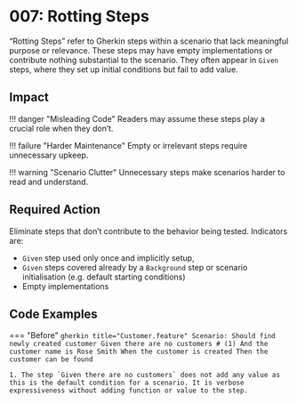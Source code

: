 # 007: Rotting Steps

“Rotting Steps” refer to Gherkin steps within a scenario that lack meaningful purpose or relevance.
These steps may have empty implementations or contribute nothing substantial to the scenario.
They often appear in `Given` steps, where they set up initial conditions but fail to add value.

## Impact

!!! danger "Misleading Code"
    Readers may assume these steps play a crucial role when they don’t.

!!! failure "Harder Maintenance"
    Empty or irrelevant steps require unnecessary upkeep.

!!! warning "Scenario Clutter"
    Unnecessary steps make scenarios harder to read and understand.

## Required Action
Eliminate steps that don’t contribute to the behavior being tested. Indicators are:

* `Given` step used only once and implicitly setup,
* `Given` steps covered already by a `Background` step or scenario initialisation (e.g. default starting conditions)
* Empty implementations


## Code Examples

=== "Before"
    ```gherkin title="Customer.feature"
        Scenario: Should find newly created customer
        Given there are no customers # (1)
        And the customer name is Rose Smith
        When the customer is created
        Then the customer can be found
    ```

    1. The step `Given there are no customers` does not add any value as this is the default condition for a scenario. It is verbose expressiveness without adding function or value to the step.
